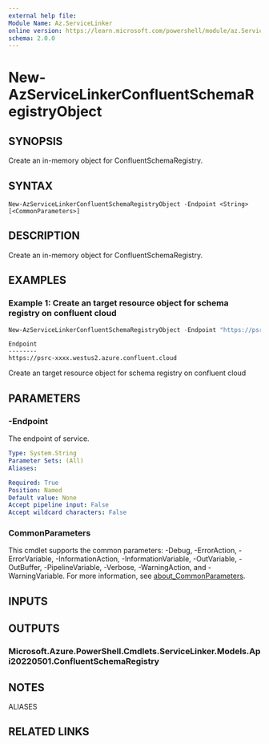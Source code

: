 ```yaml
---
external help file:
Module Name: Az.ServiceLinker
online version: https://learn.microsoft.com/powershell/module/az.ServiceLinker/new-AzServiceLinkerConfluentSchemaRegistryObject
schema: 2.0.0
---
```


# New-AzServiceLinkerConfluentSchemaRegistryObject

## SYNOPSIS
Create an in-memory object for ConfluentSchemaRegistry.

## SYNTAX

```
New-AzServiceLinkerConfluentSchemaRegistryObject -Endpoint <String> [<CommonParameters>]
```

## DESCRIPTION
Create an in-memory object for ConfluentSchemaRegistry.

## EXAMPLES

### Example 1: Create an target resource object for schema registry on confluent cloud
```powershell
New-AzServiceLinkerConfluentSchemaRegistryObject -Endpoint "https://psrc-xxxx.westus2.azure.confluent.cloud"
```

```output
Endpoint
--------
https://psrc-xxxx.westus2.azure.confluent.cloud
```

Create an target resource object for schema registry on confluent cloud

## PARAMETERS

### -Endpoint
The endpoint of service.

```yaml
Type: System.String
Parameter Sets: (All)
Aliases:

Required: True
Position: Named
Default value: None
Accept pipeline input: False
Accept wildcard characters: False
```

### CommonParameters
This cmdlet supports the common parameters: -Debug, -ErrorAction, -ErrorVariable, -InformationAction, -InformationVariable, -OutVariable, -OutBuffer, -PipelineVariable, -Verbose, -WarningAction, and -WarningVariable. For more information, see [about_CommonParameters](http://go.microsoft.com/fwlink/?LinkID=113216).

## INPUTS

## OUTPUTS

### Microsoft.Azure.PowerShell.Cmdlets.ServiceLinker.Models.Api20220501.ConfluentSchemaRegistry

## NOTES

ALIASES

## RELATED LINKS

